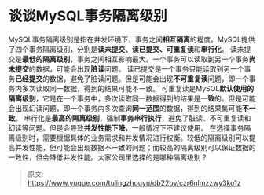 # 谈谈MySQL事务隔离级别

MySQL事务隔离级别是指在并发环境下，事务之间**相互隔离**的程度。MySQL提供了四个事务隔离级别，分别是**读未提交、读已提交、可重复读**和**串行化**。
读未提交是**最低的隔离级别**，事务之间相互影响最大。一个事务可以读取到另一个事务**尚未提交**的数据，可能会出现**脏读**问题。
读已提交是一个事务只能读取到另一个事务**已经提交**的数据，避免了脏读问题。但是可能会出现**不可重复读**问题，即一个事务内多次读取同一数据，得到的结果可能不一致。
可重复读是MySQL**默认使用的隔离级别**，它是在一个事务中，多次读取同一数据得到的结果是**一致**的。但是可能会出现幻读问题，即一个事务内多次查询**同一范围**的数据，得到的结果集可能**不一致**。
串行化是**最高的隔离级别**，强制**事务串行执行**，避免了脏读、不可重复读和幻读等问题。但是会导致**并发性能下降**，一般情况下不建议使用。
在选择事务隔离级别时，需要根据具体的业务需求和并发情况进行权衡。较低的隔离级别可以提高并发性能，但可能会出现数据不一致的问题；而较高的隔离级别可以保证数据的一致性，但会降低并发性能。大家公司里选择的是哪种隔离级别？


> 原文: <https://www.yuque.com/tulingzhouyu/db22bv/czr6nlmzzwy3ko1z>